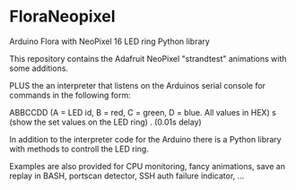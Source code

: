 FloraNeopixel
=============

Arduino Flora with NeoPixel 16 LED ring Python library


This repository contains the Adafruit NeoPixel "strandtest" animations with some additions.

PLUS the an interpreter that listens on the Arduinos serial console for commands in the following form:

ABBCCDD (A = LED id, B = red, C = green, D = blue. All values in HEX)
s   (show the set values on the LED ring)
.   (0.01s delay)


In addition to the interpreter code for the Arduino there is a Python library with methods to controll the LED ring.

Examples are also provided for CPU monitoring, fancy animations, save an replay in BASH, portscan detector, SSH auth failure indicator, ...
